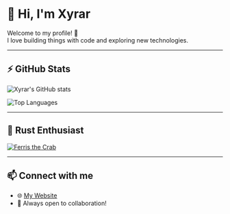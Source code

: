 # 👋 Hi, I'm Xyrar

Welcome to my profile! 🚀  
I love building things with code and exploring new technologies.  

---

## ⚡ GitHub Stats

![Xyrar's GitHub stats](https://github-readme-stats.vercel.app/api?username=xyrar&show_icons=true&theme=tokyonight)

![Top Languages](https://github-readme-stats.vercel.app/api/top-langs/?username=xyrar&layout=compact&theme=tokyonight)

---

## 🦀 Rust Enthusiast

[![Ferris the Crab](https://raw.githubusercontent.com/rust-lang/rust-artwork/master/ferris/branding/ferris.png)](https://rustlings.rust-lang.org/)

---

## 📫 Connect with me

- 🌐 [My Website](http://xyrar.rf.gd)
- 💬 Always open to collaboration!
